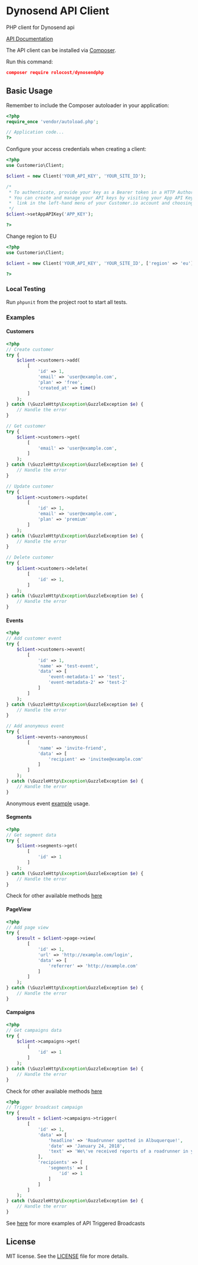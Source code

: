# Dynosend API Client

PHP client for Dynosend api

[API Documentation](https://developers.dynosend.com/)

The API client can be installed via [Composer](https://github.com/composer/composer).

Run this command:

```json
composer require rolocost/dynosendphp
```

## Basic Usage

Remember to include the Composer autoloader in your application:

```php
<?php
require_once 'vendor/autoload.php';

// Application code...
?>
```

Configure your access credentials when creating a client:

```php
<?php
use Customerio\Client;

$client = new Client('YOUR_API_KEY', 'YOUR_SITE_ID');

/*
 * To authenticate, provide your key as a Bearer token in a HTTP Authorization header.
 * You can create and manage your API keys by visiting your App API Keys page directly or by clicking the Integrations
 *  link in the left-hand menu of your Customer.io account and choosing Customer.io API > Manage API Credentials > App API Keys.
 */
$client->setAppAPIKey('APP_KEY');

?>
```

Change region to EU

```php
<?php
use Customerio\Client;

$client = new Client('YOUR_API_KEY', 'YOUR_SITE_ID', ['region' => 'eu']);

?>
```

### Local Testing

Run `phpunit` from the project root to start all tests.

### Examples

#### Customers

```php
<?php
// Create customer
try {
    $client->customers->add(
        [
            'id' => 1,
            'email' => 'user@example.com',
            'plan' => 'free',
            'created_at' => time()
        ]
    );
} catch (\GuzzleHttp\Exception\GuzzleException $e) {
    // Handle the error
}

// Get customer
try {
    $client->customers->get(
        [
            'email' => 'user@example.com',        
        ]
    );
} catch (\GuzzleHttp\Exception\GuzzleException $e) {
    // Handle the error
}

// Update customer
try {
    $client->customers->update(
        [
            'id' => 1,
            'email' => 'user@example.com',
            'plan' => 'premium'
        ]
    );
} catch (\GuzzleHttp\Exception\GuzzleException $e) {
    // Handle the error   
}

// Delete customer
try {
    $client->customers->delete(
        [
            'id' => 1,
        ]
    );
} catch (\GuzzleHttp\Exception\GuzzleException $e) {
    // Handle the error   
}
```

#### Events

```php
<?php
// Add customer event
try {
    $client->customers->event(
        [
            'id' => 1,
            'name' => 'test-event',
            'data' => [
                'event-metadata-1' => 'test',
                'event-metadata-2' => 'test-2'
            ]
        ]
    );
} catch (\GuzzleHttp\Exception\GuzzleException $e) {
    // Handle the error
}

// Add anonymous event
try {
    $client->events->anonymous(
        [
            'name' => 'invite-friend',
            'data' => [
                'recipient' => 'invitee@example.com'
            ]
        ]
    );
} catch (\GuzzleHttp\Exception\GuzzleException $e) {
    // Handle the error
}
```

Anonymous event [example](http://customer.io/docs/invitation-emails.html) usage.

#### Segments
```php
<?php
// Get segment data
try {
    $client->segments->get(
        [
            'id' => 1
        ]
    );
} catch (\GuzzleHttp\Exception\GuzzleException $e) {
    // Handle the error
}
```

Check for other available methods [here](https://customer.io/docs/api/#apibeta-apisegmentssegments_list)

#### PageView

```php
<?php
// Add page view
try {
    $result = $client->page->view(
        [
            'id' => 1,
            'url' => 'http://example.com/login',
            'data' => [
                'referrer' => 'http://example.com'
            ]
        ]
    );
} catch (\GuzzleHttp\Exception\GuzzleException $e) {
    // Handle the error
}
```

#### Campaigns

```php
<?php
// Get campaigns data
try {
    $client->campaigns->get(
        [
            'id' => 1
        ]
    );
} catch (\GuzzleHttp\Exception\GuzzleException $e) {
    // Handle the error
}
```

Check for other available methods [here](https://customer.io/docs/api/#apibeta-apicampaignscampaigns_get)

```php
<?php
// Trigger broadcast campaign
try {
    $result = $client->campaigns->trigger(
        [
            'id' => 1,
            'data' => [
                'headline' => 'Roadrunner spotted in Albuquerque!',
                'date' => 'January 24, 2018', 
                'text' => 'We\'ve received reports of a roadrunner in your immediate area! Head to your dashboard to view more information!' 
            ],
            'recipients' => [
                'segments' => [
                    'id' => 1
                ]
            ]
        ]
    );
} catch (\GuzzleHttp\Exception\GuzzleException $e) {
    // Handle the error
}
```

See [here](https://learn.customer.io/documentation/api-triggered-data-format.html) for more examples of API Triggered Broadcasts

## License

MIT license. See the [LICENSE](LICENSE) file for more details.
